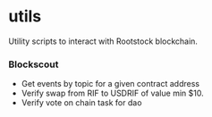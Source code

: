 # utils

Utility scripts to interact with Rootstock blockchain.

### Blockscout

- Get events by topic for a given contract address
- Verify swap from RIF to USDRIF of value min $10.
- Verify vote on chain task for dao